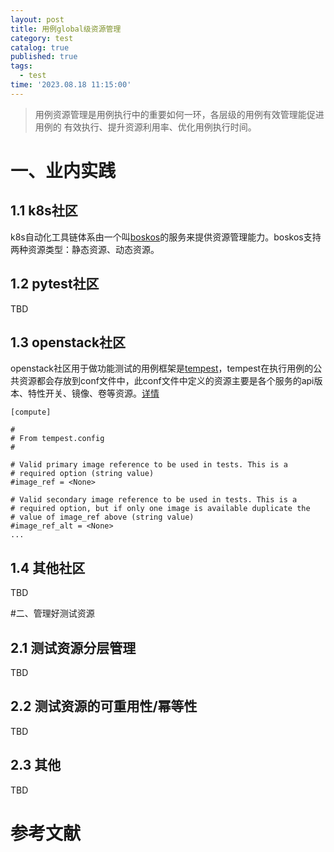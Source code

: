 ```yaml
---
layout: post
title: 用例global级资源管理
category: test
catalog: true
published: true
tags:
  - test
time: '2023.08.18 11:15:00'
---
```


> 用例资源管理是用例执行中的重要如何一环，各层级的用例有效管理能促进用例的
> 有效执行、提升资源利用率、优化用例执行时间。

# 一、业内实践

## 1.1 k8s社区
k8s自动化工具链体系由一个叫[boskos](https://github.com/kubernetes-sigs/boskos)的服务来提供资源管理能力。boskos支持两种资源类型：静态资源、动态资源。

## 1.2 pytest社区
TBD

## 1.3 openstack社区
openstack社区用于做功能测试的用例框架是[tempest](https://github.com/openstack/tempest)，tempest在执行用例的公共资源都会存放到conf文件中，此conf文件中定义的资源主要是各个服务的api版本、特性开关、镜像、卷等资源。[详情](https://docs.openstack.org/tempest/latest/_static/tempest.conf.sample)
```shell
[compute]

#
# From tempest.config
#

# Valid primary image reference to be used in tests. This is a
# required option (string value)
#image_ref = <None>

# Valid secondary image reference to be used in tests. This is a
# required option, but if only one image is available duplicate the
# value of image_ref above (string value)
#image_ref_alt = <None>
...
```

## 1.4 其他社区
TBD

#二、管理好测试资源
## 2.1 测试资源分层管理
TBD

## 2.2 测试资源的可重用性/幂等性 
TBD

## 2.3 其他
TBD

# 参考文献
